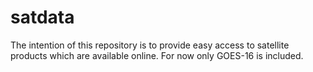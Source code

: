 # satdata

The intention of this repository is to provide easy access to satellite
products which are available online. For now only GOES-16 is included.

